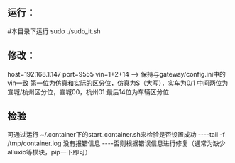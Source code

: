 运行：
----
#本目录下运行 sudo ./sudo_it.sh

修改：
----
host=192.168.1.147
port=9555
vin=1+2+14  --> 保持与gateway/config.ini中的vin一致
	    第一位为仿真和实际的区分位，仿真为S（大写），实车为0/1
	    中间两位为宣城/杭州区分位，宣城00，杭州01
	    最后14位为车辆区分位

检验
----
可通过运行 ~/.container下的start_container.sh来检验是否设置成功
	----tail -f /tmp/container.log 没有报错信息
	----否则根据错误信息进行修复（通常为缺少alluxio等模块，pip一下即可）
